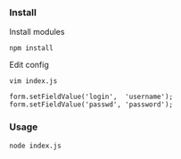 ### Install

Install modules

	npm install

Edit config

	vim index.js
	
	form.setFieldValue('login',  'username');
    form.setFieldValue('passwd', 'password');

### Usage

	node index.js